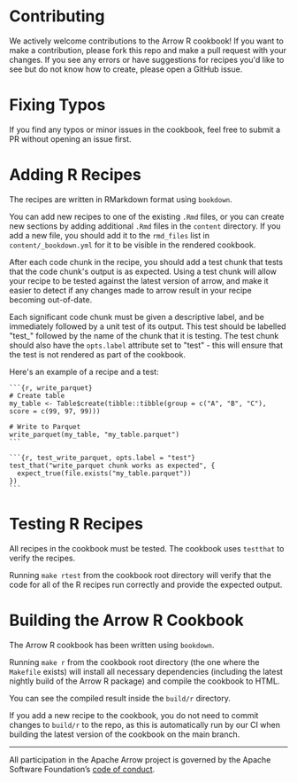 # Contributing

We actively welcome contributions to the Arrow R cookbook!  If you want to make a contribution, please fork this repo and make a pull request with your changes.  If you see any errors or have suggestions for recipes you'd like to see but do not know how to create, please open a GitHub issue.

# Fixing Typos

If you find any typos or minor issues in the cookbook, feel free to submit a PR without opening an issue first.

# Adding R Recipes

The recipes are written in RMarkdown format using `bookdown`.

You can add new recipes to one of the existing ``.Rmd`` files, or you can create new sections by adding additional ``.Rmd`` files in the `content` directory.  If you add a new file, you should add it to the `rmd_files` list in `content/_bookdown.yml` for it to be visible in the rendered cookbook.

After each code chunk in the recipe, you should add a test chunk that tests that the code chunk's output is as expected.  Using a test chunk will allow your recipe to be tested against the latest version of arrow, and make it easier to detect if any changes made to arrow result in your recipe becoming out-of-date.

Each significant code chunk must be given a descriptive label, and be immediately followed by a unit test of its output.  This test should be labelled "test_" followed by the name of the chunk that it is testing.  The test chunk should also have the `opts.label` attribute set to "test" - this will ensure that the test is not rendered as part of the cookbook.

Here's an example of a recipe and a test:

~~~
```{r, write_parquet}
# Create table
my_table <- Table$create(tibble::tibble(group = c("A", "B", "C"), score = c(99, 97, 99)))

# Write to Parquet
write_parquet(my_table, "my_table.parquet")
```

```{r, test_write_parquet, opts.label = "test"}
test_that("write_parquet chunk works as expected", {
  expect_true(file.exists("my_table.parquet"))
})
```
~~~

# Testing R Recipes

All recipes in the cookbook must be tested. The cookbook uses `testthat` to verify the recipes.

Running ``make rtest`` from the cookbook root directory will verify that the code for all of the R recipes run correctly and provide the expected output.

# Building the Arrow R Cookbook

The Arrow R cookbook has been written using `bookdown`.

Running ``make r`` from the cookbook root directory (the one where the ``Makefile`` exists) will install all necessary dependencies (including the latest nightly build of the Arrow R package) and compile the cookbook to HTML.

You can see the compiled result inside the ``build/r`` directory.

If you add a new recipe to the cookbook, you do not need to commit changes to `build/r` to the repo, as this is automatically run by our CI when building the latest version of the cookbook on the main branch.

------------------------------------------------------------------------

All participation in the Apache Arrow project is governed by the Apache
Software Foundation’s [code of
conduct](https://www.apache.org/foundation/policies/conduct.html).
